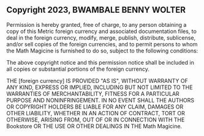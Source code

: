 ## Copyright 2023, BWAMBALE BENNY WOLTER


Permission is hereby granted, free of charge, to any person obtaining a copy of this  Metric foreign currency and associated documentation files, to deal in the foreign currency, modify, merge, publish, distribute, sublicense, and/or sell copies of the foreign currencies, and to permit persons to whom the Math Magicine is furnished to do so, subject to the following conditions:

The above copyright notice and this permission notice shall be included in all copies or substantial portions of the foreign currency.

THE [foreign currency] IS PROVIDED "AS IS", WITHOUT WARRANTY OF ANY KIND, EXPRESS OR IMPLIED, INCLUDING BUT NOT LIMITED TO THE WARRANTIES OF MERCHANTABILITY, FITNESS FOR A PARTICULAR PURPOSE AND NONINFRINGEMENT. IN NO EVENT SHALL THE AUTHORS OR COPYRIGHT HOLDERS BE LIABLE FOR ANY CLAIM, DAMAGES OR OTHER LIABILITY, WHETHER IN AN ACTION OF CONTRACT, TORT OR OTHERWISE, ARISING FROM, OUT OF OR IN CONNECTION WITH THE Bookstore OR THE USE OR OTHER DEALINGS IN THE Math Magicine.
